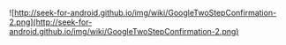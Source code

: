 ![http://seek-for-android.github.io/img/wiki/GoogleTwoStepConfirmation-2.png](http://seek-for-android.github.io/img/wiki/GoogleTwoStepConfirmation-2.png)